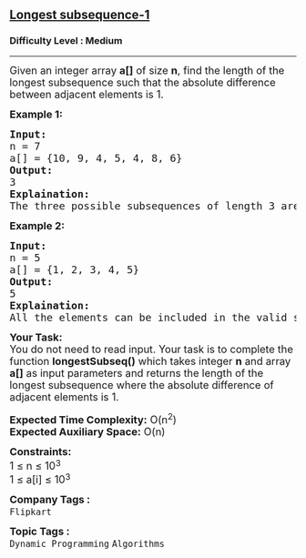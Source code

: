 <h2><a href="https://www.geeksforgeeks.org/problems/longest-subsequence-such-that-difference-between-adjacents-is-one4724/1">Longest subsequence-1</a></h2><h3>Difficulty Level : Medium</h3><hr><div class="problems_problem_content__Xm_eO"><p><span style="font-size: 18px;">Given an integer array <strong>a[]</strong> of size <strong>n</strong>, find the length of the longest subsequence such that the absolute difference between adjacent elements is 1.</span></p>
<p><strong><span style="font-size: 18px;">Example 1:</span></strong></p>
<pre><span style="font-size: 18px;"><strong>Input:</strong><br>n = 7
a[] = {10, 9, 4, 5, 4, 8, 6}
<strong>Output:</strong> <br>3
<strong>Explaination:</strong> <br>The three possible subsequences of length 3 are {10, 9, 8}, {4, 5, 4}, and {4, 5, 6}, where adjacent elements have a absolute difference of 1. No valid subsequence of greater length could be formed.</span></pre>
<p><strong><span style="font-size: 18px;">Example 2:</span></strong></p>
<pre><span style="font-size: 18px;"><strong>Input:</strong> <br>n = 5
a[] = {1, 2, 3, 4, 5}
<strong>Output:</strong> <br>5
<strong>Explaination:</strong> <br>All the elements can be included in the valid subsequence.</span></pre>
<p><span style="font-size: 18px;"><strong>Your Task:</strong><br>You do not need to read input. Your task is to complete the function <strong>longestSubseq()</strong> which takes integer <strong>n</strong> and array <strong>a[]</strong> as input parameters and returns the length of the longest subsequence where the absolute difference of adjacent elements is 1.<br></span></p>
<p><span style="font-size: 18px;"><strong>Expected Time Complexity:</strong> O(n<sup>2</sup>)<br><strong>Expected Auxiliary Space:</strong> O(n)<br></span></p>
<p><span style="font-size: 18px;"><strong>Constraints:</strong><br>1 ≤ n ≤ 10</span><sup><span style="font-size: 14.999999046325684px;">3</span></sup><br><span style="font-size: 18px;">1 ≤ a[i] ≤ 10</span><sup><span style="font-size: 14.999999046325684px;">3</span></sup></p></div><p><span style=font-size:18px><strong>Company Tags : </strong><br><code>Flipkart</code>&nbsp;<br><p><span style=font-size:18px><strong>Topic Tags : </strong><br><code>Dynamic Programming</code>&nbsp;<code>Algorithms</code>&nbsp;